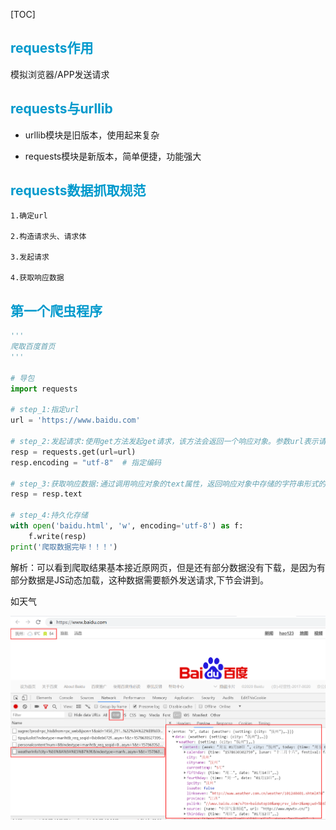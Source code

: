 [TOC]

## <font color="#0099CC">requests作用</font>

模拟浏览器/APP发送请求

## <font color="#0099CC">requests与urllib</font>

- urllib模块是旧版本，使用起来复杂

- requests模块是新版本，简单便捷，功能强大

## <font color="#0099CC">requests数据抓取规范</font>

```
1.确定url

2.构造请求头、请求体

3.发起请求

4.获取响应数据
```

## <font color="#0099CC">第一个爬虫程序</font>

```python
'''
爬取百度首页
'''

# 导包
import requests

# step_1:指定url
url = 'https://www.baidu.com'

# step_2:发起请求:使用get方法发起get请求，该方法会返回一个响应对象。参数url表示请求对应的url
resp = requests.get(url=url)
resp.encoding = "utf-8"  # 指定编码

# step_3:获取响应数据:通过调用响应对象的text属性，返回响应对象中存储的字符串形式的响应数据（页面源码数据）
resp = resp.text

# step_4:持久化存储
with open('baidu.html', 'w', encoding='utf-8') as f:
    f.write(resp)
print('爬取数据完毕！！！')
```

解析：可以看到爬取结果基本接近原网页，但是还有部分数据没有下载，是因为有部分数据是JS动态加载，这种数据需要额外发送请求,下节会讲到。

如天气

![image-20200110123022782](../media/images/image-20200110123022782.png)

